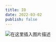 ```yaml
---
title: IO
date: 2022-03-02
publish: false
---
```


![在这里插入图片描述](https://img-blog.csdnimg.cn/7f4f443b0a0747448034fbcd667302e8.png)
